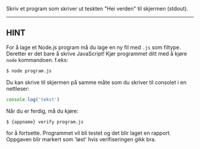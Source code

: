Skriv et program som skriver ut teskten "Hei verden" til skjermen (stdout).

----------------------------------------------------------------------
## HINT

For å lage et Node.js program må du lage en ny fil med `.js` som filtype. Deretter er det bare å skrive JavaScript! Kjør programmet ditt med å kjøre `node` kommandoen. f.eks:

```sh
$ node program.js
```

Du kan skrive til skjermen på samme måte som du skriver til consolet i en nettleser:

```js
console.log('tekst')
```

Når du er ferdig, må du kjøre:

```sh
$ {appname} verify program.js
```

for å fortsette. Programmet vil bli testet og det blir laget en rapport. Oppgaven blir markert som 'løst' hvis verifiseringen gikk bra.
